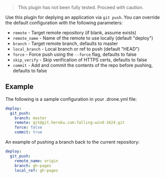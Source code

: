 > This plugin has not been fully tested. Proceed with caution.

Use this plugin for deplying an application via `git push`. You can override
the default configuration with the following parameters:

* `remote` - Target remote repository (if blank, assume exists)
* `remote_name` - Name of the remote to use locally (default "deploy")
* `branch` - Target remote branch, defaults to master
* `local_branch` - Local branch or ref to push (default "HEAD")
* `force` - Force push using the `--force` flag, defaults to false
* `skip_verify` - Skip verification of HTTPS certs, defaults to false
* `commit` - Add and commit the contents of the repo before pushing, defaults to false

## Example

The following is a sample configuration in your .drone.yml file:

```yaml
deploy:
  git_push:
    branch: master
    remote: git@git.heroku.com:falling-wind-1624.git
    force: false
    commit: true
```

An example of pushing a branch back to the current repository:

```yaml
deploy:
  git_push:
    remote_name: origin
    branch: gh-pages
    local_ref: gh-pages
```